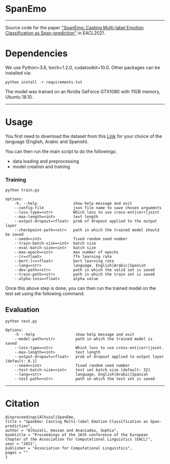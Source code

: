 # SpanEmo
***

Source code for the paper ["SpanEmo: Casting Multi-label Emotion Classification as Span-prediction"]() in EACL2021.


# Dependencies
We use Python=3.6, torch=1.2.0, cudatoolkit=10.0. Other packages can be installed via:
```angular2html
python install -r requirements.txt
```
The model was trained on an Nvidia GeForce GTX1080 with 11GB memory, Ubuntu 18.10.

***

# Usage

You first need to download the dataset from this [Link](https://competitions.codalab.org/competitions/17751#learn_the_details-datasets) for your choice of  the language  (English, Arabic and Spanish).


You can then run the main script to do the followings:
 * data loading and preprocessing
 * model creation and training

### Training
```
python train.py 

options:
    -h, --help                show help message and exit
    --config-file             json file name to save chosen arguemnts
    --loss-type=<str>         Which loss to use cross-ent|corr|joint 
    --max-length=<int>        text length
    --output-dropout=<float>  prob of dropout applied to the output layer
    --checkpoint-path=<str>   path in which the trained model should be saved
    --seed=<int>              fixed random seed number 
    --train-batch-size=<int>  batch size 
    --eval-batch-size=<int>   batch size 
    --max-epoch=<int>         max number of epochs
    --lr=<float>              ffn learning rate 
    --bert-lr=<float>         bert learning rate
    --lang=<str>              language, English|Arabic|Spanish
    --dev-path=<str>          path in which the valid set is saved
    --train-path=<str>        path in which the train set is saved
    --alpha-loss=<float>      alpha value
```



Once this above step is done, you can then run the trained model on the test set using the following command.

## Evaluation
```
python test.py 

Options:
    -h --help                  show help message and exit
    --model-path=<str>         path in which the trained model is saved
    --loss-type=<str>          Which loss to use cross-ent|corr|joint.
    --max-length=<int>         text length
    --output-dropout=<float>   prob of dropout applied to output layer [default: 0.1]
    --seed=<int>               fixed random seed number
    --test-batch-size=<int>    test set batch size [default: 32]
    --lang=<str>               language, English|Arabic|Spanish
    --test-path=<str>          path in which the test set is saved
```
***

# Citation
```
@inproceedings{AlhuzaliSpanEmo,  
title = "SpanEmo: Casting Multi-label Emotion Classification as Span-prediction",  
author = "Alhuzali, Hassan and Ananiadou, Sophia",  
booktitle = "Proceedings of the 16th conference of the European Chapter of the Association for Computational Linguistics (EACL)",  
year = "2021",  
publisher = "Association for Computational Linguistics",  
pages = ""  
} 
```
